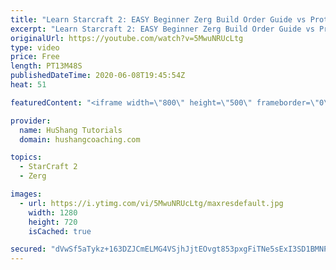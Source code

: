 ```yaml
---
title: "Learn Starcraft 2: EASY Beginner Zerg Build Order Guide vs Protoss [2020]"
excerpt: "Learn Starcraft 2: EASY Beginner Zerg Build Order Guide vs Protoss [2020]  In this Starcraft 2 zerg build order guide we will take a look at a very safe and standard way to open in the zerg vs protoss matchup. We will be using a roach composition that is easy to make and tends to be more forgiving if"
originalUrl: https://youtube.com/watch?v=5MwuNRUcLtg
type: video
price: Free
length: PT13M48S
publishedDateTime: 2020-06-08T19:45:54Z
heat: 51

featuredContent: "<iframe width=\"800\" height=\"500\" frameborder=\"0\" src=\"https://www.youtube.com/embed/5MwuNRUcLtg\" allow=\"accelerometer; autoplay; encrypted-media; gyroscope; picture-in-picture\" allowfullscreen></iframe>"

provider:
  name: HuShang Tutorials
  domain: hushangcoaching.com

topics:
  - StarCraft 2
  - Zerg

images:
  - url: https://i.ytimg.com/vi/5MwuNRUcLtg/maxresdefault.jpg
    width: 1280
    height: 720
    isCached: true

secured: "dVwSf5aTykz+163DZJCmELMG4VSjhJjtEOvgt853pxgFiTNe5sExI3SD1BMNP6NH3jvmLQEUWxXb3NW27cW0ymyc0giJpsfw2x7hYsdWaKIa4GUHsDiJpjqJ3orc9HqYgDLlJJA95qfPfQyT3vw9vyqqLPT7hIN+0WKRPRUen7L3cYKeB6L7oi8Y1HQv067q6b1QHsFmL//1xyK17d41j89BeyHWqGfphAKruKQqJEy1OQt14RoXwbBcrD/s6mUcQEMPhK2DXZl2XcZ37au/nPnnGIeuZiJweyYFJPdhA66yKZ5Z+cs6ZpVG5Ldt0e55B+k2QK5om9NsWLR6bLqMbSXOmcM67sBL73hevV4aAstNHglu/QoWQbndfUkNVUy83PV9boyefvWQKW6n9+W1t1XNWoyqk8+Gbl24j1CTlYk=;pWWj5q6/DiDp1gJ296rb9Q=="
---
```


